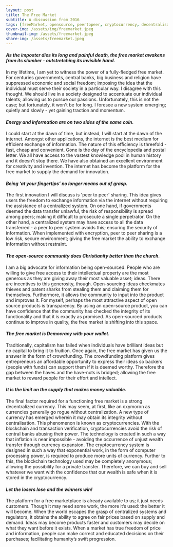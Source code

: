 ```yaml
---
layout: post
title: The Free Market
subtitle: A discussion from 2016
tags: [freeMarket, opensource, peertopeer, cryptocurrency, decentralisation]
cover-img: /assets/img/freemarket.jpeg
thumbnail-img: /assets/freemarket.jpeg
share-img: /assets/freemarket.jpeg
---
```



#### *As the imposter dies its long and painful death, the free market awakens from its slumber - outstretching its invisible hand.*

In my lifetime, I am yet to witness the power of a fully-fledged free market. For centuries governments, central banks, big business and religion have suppressed economic and social freedom; imposing the idea that the individual must serve their society in a particular way. I disagree with this thought. We should live in a society designed to accentuate our individual talents; allowing us to pursue our passions. Unfortunately, this is not the case; but fortunately, it won't be for long. I foresee a new system emerging; quietly and slowly - yet gaining traction and momentum.

#### *Energy and information are on two sides of the same coin.* 

I could start at the dawn of time, but instead, I will start at the dawn of the internet. Amongst other applications, the internet is the best medium for efficient exchange of information. The nature of this efficiency is threefold - fast, cheap and convenient. Gone is the day of the encyclopedia and postal letter. We all have access to the vastest knowledge pool in human history and it doesn't stop there. We have also obtained an excellent environment for creativity and invention. The internet has become the platform for the free market to supply the demand for innovation. 

#### *Being ‘at your fingertips’ no longer means out of grasp.*

The first innovation I will discuss is 'peer to peer' sharing. This idea gives users the freedom to exchange information via the internet without requiring the assistance of a centralized system. On one hand, if governments deemed the data transfer unlawful, the risk of responsibility is spread among peers; making it difficult to prosecute a single perpetrator. On the other hand, a centralized system may have access to all the data transferred - a peer to peer system avoids this; ensuring the security of information. When implemented with encryption, peer to peer sharing is a low risk, secure environment; giving the free market the ability to exchange information without restraint.

#### *The open-source community does Christianity better than the church.*

I am a big advocate for information being open-sourced. People who are willing to give free access to their intellectual property are the most generous as they are giving away their most valuable asset; ideas. There are incentives to this generosity, though. Open-sourcing ideas checkmates thieves and patent sharks from stealing them and claiming them for themselves. Furthermore, it allows the community to input into the product and improves it. For myself, perhaps the most attractive aspect of open source products is transparency. By using an open-source product, you can have confidence that the community has checked the integrity of its functionality and that it is exactly as promised. As open-sourced products continue to improve in quality, the free market is shifting into this space.

#### *The free market is Democracy with your wallet.*

Traditionally, capitalism has failed when individuals have brilliant ideas but no capital to bring it to fruition. Once again, the free market has given us the answer in the form of crowdfunding. The crowdfunding platform gives entrepreneurs an affordable opportunity to express their ideas so backers (people with funds) can support them if it is deemed worthy. Therefore the gap between the haves and the have-nots is bridged; allowing the free market to reward people for their effort and intellect.

#### *It is the limit on the supply that makes money valuable.*

The final factor required for a functioning free market is a strong decentralized currency. This may seem, at first, like an oxymoron as currencies generally go rogue without centralization. A new type of currency has emerged wherein it may obtain its integrity without centralisation. This phenomenon is known as cryptocurrencies. With the blockchain and transaction verification, cryptocurrencies avoid the risk of central banks abusing their power. The technology is created in such a way that inflation is near impossible - avoiding the occurrence of unjust wealth transfer through currency expansion. The cryptocurrency system is designed in such a way that exponential work, in the form of computer processing power, is required to produce more units of currency. Further to this, the blockchain technology used may be completely anonymous; allowing the possibility for a private transfer. Therefore, we can buy and sell whatever we want with the confidence that our wealth is safe when it is stored in the cryptocurrency.

#### *Let the losers lose and the winners win!*

The platform for a free marketplace is already available to us; it just needs customers. Though it may need some work, the more it’s used: the better it will become. When the world escapes the grasp of centralized systems and regulators, it obtains the ability to agree on fair prices based on supply and demand. Ideas may become products faster and customers may decide on what they want before it exists. When a market has true freedom of price and information, people can make correct and educated decisions on their purchases; facilitating humanity’s swift progression. 